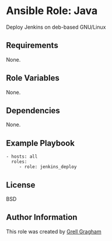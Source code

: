 Ansible Role: Java
=========

Deploy Jenkins on deb-based GNU/Linux

Requirements
------------

None.

Role Variables
--------------

None.

Dependencies
------------

None.

Example Playbook
----------------

    - hosts: all
      roles:
         - role: jenkins_deploy

License
-------

BSD

Author Information
------------------

This role was created by [Grell Gragham](https://github.com/ggragham)
